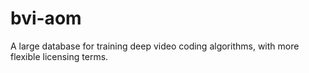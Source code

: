 # bvi-aom
A large database for training deep video coding algorithms, with more flexible licensing terms.
